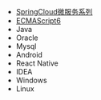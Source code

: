 * [SpringCloud微服务系列][01]
* [ECMAScript6][02]
* Java
* Oracle
* Mysql
* Android
* React Native
* IDEA
* Windows
* Linux

[01]: https://fgq233.github.io/md/springcloud/index
[02]: https://fgq233.github.io/md/es6/index

